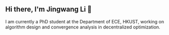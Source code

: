 ## Hi there, I'm Jingwang Li 👋

I am currently a PhD student at the Department of ECE, HKUST, working on algorithm design and convergence analysis in decentralized optimization.

<!--
**JingwangLi/JingwangLi** is a ✨ _special_ ✨ repository because its `README.md` (this file) appears on your GitHub profile.

Here are some ideas to get you started:

- 🔭 I’m currently working on ...
- 🌱 I’m currently learning ...
- 👯 I’m looking to collaborate on ...
- 🤔 I’m looking for help with ...
- 💬 Ask me about ...
- 📫 How to reach me: ...
- 😄 Pronouns: ...
- ⚡ Fun fact: ...
-->
